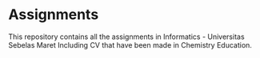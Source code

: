 # Assignments
This repository contains all the assignments in Informatics - Universitas Sebelas Maret
Including CV that have been made in Chemistry Education.

